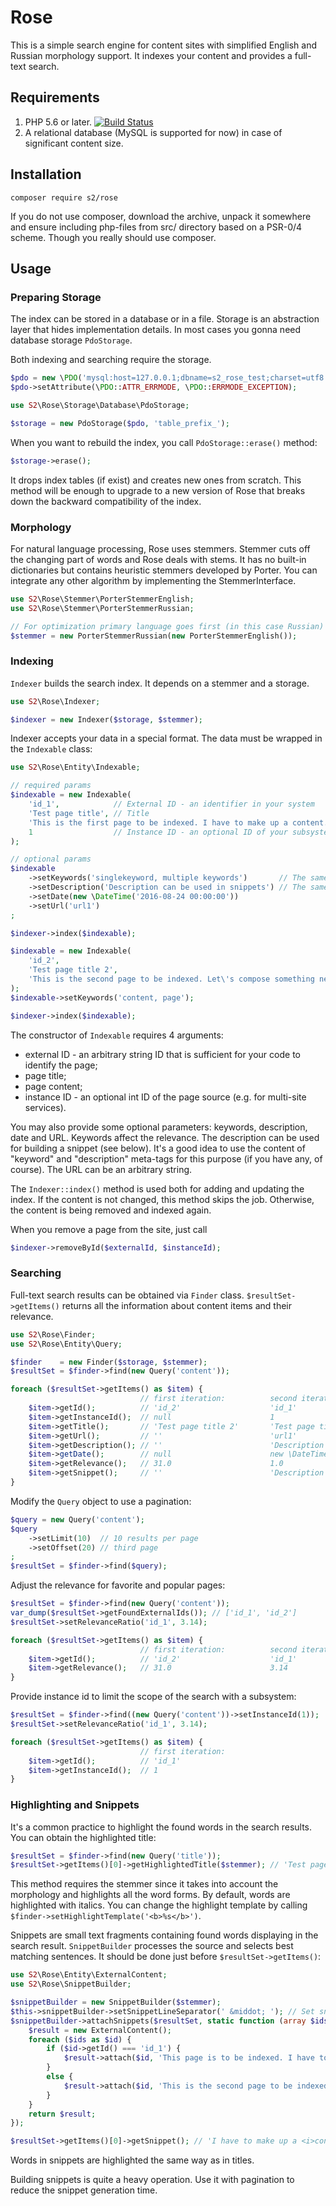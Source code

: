 # Rose
This is a simple search engine for content sites with simplified English and Russian morphology support.
It indexes your content and provides a full-text search.

## Requirements

1. PHP 5.6 or later. [![Build Status](https://travis-ci.org/parpalak/rose.svg?branch=master)](https://travis-ci.org/parpalak/rose)
2. A relational database (MySQL is supported for now) in case of significant content size.

## Installation

```
composer require s2/rose
```

If you do not use composer, download the archive, unpack it somewhere and ensure including php-files from src/ directory based on a PSR-0/4 scheme. Though you really should use composer.

## Usage
### Preparing Storage
The index can be stored in a database or in a file. Storage is an abstraction layer that hides implementation details.
In most cases you gonna need database storage `PdoStorage`.

Both indexing and searching require the storage.

```php
$pdo = new \PDO('mysql:host=127.0.0.1;dbname=s2_rose_test;charset=utf8', 'username', 'passwd');
$pdo->setAttribute(\PDO::ATTR_ERRMODE, \PDO::ERRMODE_EXCEPTION);

use S2\Rose\Storage\Database\PdoStorage;

$storage = new PdoStorage($pdo, 'table_prefix_');
```

When you want to rebuild the index, you call `PdoStorage::erase()` method:
```php
$storage->erase();
```

It drops index tables (if exist) and creates new ones from scratch. This method will be enough to upgrade to a new version of Rose that breaks down the backward compatibility of the index.

### Morphology

For natural language processing, Rose uses stemmers.
Stemmer cuts off the changing part of words and Rose deals with stems.
It has no built-in dictionaries but contains heuristic stemmers developed by Porter.
You can integrate any other algorithm by implementing the StemmerInterface.

```php
use S2\Rose\Stemmer\PorterStemmerEnglish;
use S2\Rose\Stemmer\PorterStemmerRussian;

// For optimization primary language goes first (in this case Russian)
$stemmer = new PorterStemmerRussian(new PorterStemmerEnglish());
```

### Indexing

`Indexer` builds the search index. It depends on a stemmer and a storage.

```php
use S2\Rose\Indexer;

$indexer = new Indexer($storage, $stemmer);
```

Indexer accepts your data in a special format. The data must be wrapped in the `Indexable` class:

```php
use S2\Rose\Entity\Indexable;

// required params
$indexable = new Indexable(
	'id_1',            // External ID - an identifier in your system 
	'Test page title', // Title 
	'This is the first page to be indexed. I have to make up a content.',
	1                  // Instance ID - an optional ID of your subsystem 
);

// optional params
$indexable
	->setKeywords('singlekeyword, multiple keywords')       // The same as Meta Keywords
	->setDescription('Description can be used in snippets') // The same as Meta Description
	->setDate(new \DateTime('2016-08-24 00:00:00'))
	->setUrl('url1')
;

$indexer->index($indexable);

$indexable = new Indexable(
	'id_2',
	'Test page title 2',
	'This is the second page to be indexed. Let\'s compose something new.'
);
$indexable->setKeywords('content, page');

$indexer->index($indexable);
```

The constructor of `Indexable` requires 4 arguments:
- external ID - an arbitrary string ID that is sufficient for your code to identify the page;
- page title;
- page content;
- instance ID - an optional int ID of the page source (e.g. for multi-site services).

You may also provide some optional parameters: keywords, description, date and URL. Keywords affect the relevance. The description can be used for building a snippet (see below). It's a good idea to use the content of "keyword" and "description" meta-tags for this purpose (if you have any, of course). The URL can be an arbitrary string.

The `Indexer::index()` method is used both for adding and updating the index. If the content is not changed, this method skips the job. Otherwise, the content is being removed and indexed again.

When you remove a page from the site, just call

```php
$indexer->removeById($externalId, $instanceId);
```

### Searching

Full-text search results can be obtained via `Finder` class.
`$resultSet->getItems()` returns all the information about content items and their relevance.

```php
use S2\Rose\Finder;
use S2\Rose\Entity\Query;

$finder    = new Finder($storage, $stemmer);
$resultSet = $finder->find(new Query('content'));

foreach ($resultSet->getItems() as $item) {
	                         // first iteration:          second iteration:
	$item->getId();          // 'id_2'                    'id_1'
	$item->getInstanceId();  // null                      1
	$item->getTitle();       // 'Test page title 2'       'Test page title'
	$item->getUrl();         // ''                        'url1'
	$item->getDescription(); // ''                        'Description can be used in snippets'
	$item->getDate();        // null                      new \DateTime('2016-08-24 00:00:00')
	$item->getRelevance();   // 31.0                      1.0
	$item->getSnippet();     // ''                        'Description can be used in snippets'
}
```

Modify the `Query` object to use a pagination:
```php
$query = new Query('content');
$query
	->setLimit(10)  // 10 results per page
	->setOffset(20) // third page
;
$resultSet = $finder->find($query);
```

Adjust the relevance for favorite and popular pages:
```php
$resultSet = $finder->find(new Query('content'));
var_dump($resultSet->getFoundExternalIds()); // ['id_1', 'id_2']
$resultSet->setRelevanceRatio('id_1', 3.14);

foreach ($resultSet->getItems() as $item) {
	                         // first iteration:          second iteration:
	$item->getId();          // 'id_2'                    'id_1'
	$item->getRelevance();   // 31.0                      3.14
}
```

Provide instance id to limit the scope of the search with a subsystem:
```php
$resultSet = $finder->find((new Query('content'))->setInstanceId(1));
$resultSet->setRelevanceRatio('id_1', 3.14);

foreach ($resultSet->getItems() as $item) {
	                         // first iteration:
	$item->getId();          // 'id_1'
	$item->getInstanceId();  // 1
}
```

### Highlighting and Snippets

It's a common practice to highlight the found words in the search results. You can obtain the highlighted title:

```php
$resultSet = $finder->find(new Query('title'));
$resultSet->getItems()[0]->getHighlightedTitle($stemmer); // 'Test page <i>title</i>'
```

This method requires the stemmer since it takes into account the morphology and highlights all the word forms. By default, words are highlighted with italics. You can change the highlight template by calling `$finder->setHighlightTemplate('<b>%s</b>')`.

Snippets are small text fragments containing found words displaying in the search result. `SnippetBuilder` processes the source and selects best matching sentences. It should be done just before `$resultSet->getItems()`:

```php
use S2\Rose\Entity\ExternalContent;
use S2\Rose\SnippetBuilder;

$snippetBuilder = new SnippetBuilder($stemmer);
$this->snippetBuilder->setSnippetLineSeparator(' &middot; '); // Set snippet line separator. Default is '... '.
$snippetBuilder->attachSnippets($resultSet, static function (array $ids) {
	$result = new ExternalContent();
	foreach ($ids as $id) {
		if ($id->getId() === 'id_1') {
			$result->attach($id, 'This page is to be indexed. I have to make up a content.');
		}
		else {
			$result->attach($id, 'This is the second page to be indexed. Let\'s compose something new.');
		}
	}
	return $result;
});

$resultSet->getItems()[0]->getSnippet(); // 'I have to make up a <i>content</i>.'
```

Words in snippets are highlighted the same way as in titles.

Building snippets is quite a heavy operation. Use it with pagination to reduce the snippet generation time.
